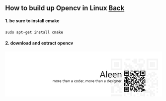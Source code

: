 ## How to build up Opencv in Linux [Back](./qa.md)

#### 1. be sure to install cmake

`sudo apt-get install cmake`

#### 2. download and extract opencv



<a href="http://aleen42.github.io/" target="_blank" ><img src="./../pic/tail.gif"></a>
